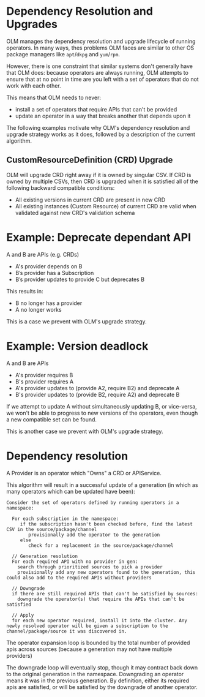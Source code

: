# Dependency Resolution and Upgrades

OLM manages the dependency resolution and upgrade lifecycle of running operators. In many ways, thes problems OLM faces are similar to other OS package managers like `apt`/`dkpg` and `yum`/`rpm`.

However, there is one constraint that similar systems don't generally have that OLM does: because operators are always running, OLM attempts to ensure that at no point in time are you left with a set of operators that do not work with each other.

This means that OLM needs to never:

 - install a set of operators that require APIs that can't be provided
 - update an operator in a way that breaks another that depends upon it

The following examples motivate why OLM's dependency resolution and upgrade strategy works as it does, followed by a description of the current algorithm.

## CustomResourceDefinition (CRD) Upgrade

OLM will upgrade CRD right away if it is owned by singular CSV. If CRD is owned by multiple CSVs, then CRD is upgraded when it is
satisfied all of the following backward compatible conditions:

- All existing versions in current CRD are present in new CRD
- All existing instances (Custom Resource) of current CRD are valid when validated against new CRD's validation schema

# Example: Deprecate dependant API

A and B are APIs (e.g. CRDs)

* A's provider depends on B
* B’s provider has a Subscription
* B’s provider updates to provide C but deprecates B

This results in:

* B no longer has a provider
* A no longer works

This is a case we prevent with OLM's upgrade strategy.


# Example: Version deadlock

A and B are APIs

* A's provider requires B
* B's provider requires A
* A's provider updates to (provide A2, require B2) and deprecate A
* B's provider updates to (provide B2, require A2) and deprecate B

If we attempt to update A without simultaneously updating B, or vice-versa, we won't be able to progress to new versions of the operators, even though a new compatible set can be found.

This is another case we prevent with OLM's upgrade strategy.


# Dependency resolution

A Provider is an operator which "Owns" a CRD or APIService.

This algorithm will result in a successful update of a generation (in which as many operators which can be updated have been):

```
Consider the set of operators defined by running operators in a namespace:

  For each subscription in the namespace:
     if the subscription hasn't been checked before, find the latest CSV in the source/package/channel
        provisionally add the operator to the generation
     else
        check for a replacement in the source/package/channel

  // Generation resolution
  For each required API with no provider in gen:
    search through prioritized sources to pick a provider
    provisionally add any new operators found to the generation, this could also add to the required APIs without providers

  // Downgrade
  if there are still required APIs that can't be satisfied by sources:
    downgrade the operator(s) that require the APIs that can't be satisfied

  // Apply
  for each new operator required, install it into the cluster. Any newly resolved operator will be given a subscription to the channel/package/source it was discovered in.
```

The operator expansion loop is bounded by the total number of provided apis across sources (because a generation may not have multiple providers)

The downgrade loop will eventually stop, though it may contract back down to the original generation in the namespace. Downgrading an operator means it was in the previous generation. By definition, either its required apis are satisfied, or will be satisfied by the downgrade of another operator.

